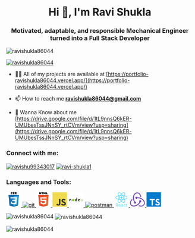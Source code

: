 <h1 align="center">Hi 👋, I'm Ravi Shukla</h1>
<h3 align="center">Motivated, adaptable, and responsible Mechanical Engineer turned into a Full Stack Developer</h3>

<p align="left"> <img src="https://komarev.com/ghpvc/?username=ravishukla86044&label=Profile%20views&color=0e75b6&style=flat" alt="ravishukla86044" /> </p>

<p align="left"> <a href="https://github.com/ryo-ma/github-profile-trophy"><img src="https://github-profile-trophy.vercel.app/?username=ravishukla86044" alt="ravishukla86044" /></a> </p>

- 👨‍💻 All of my projects are available at [https://portfolio-ravishukla86044.vercel.app/](https://portfolio-ravishukla86044.vercel.app/)

- 📫 How to reach me **ravishukla86044@gmail.com**

- 📄 Wanna Know about me [https://drive.google.com/file/d/1tL9nnsQ6kER-UMUbesTssJNnSY_rtCVm/view?usp=sharing](https://drive.google.com/file/d/1tL9nnsQ6kER-UMUbesTssJNnSY_rtCVm/view?usp=sharing)

<h3 align="left">Connect with me:</h3>
<p align="left">
<a href="https://twitter.com/ravishu99343017" target="blank"><img align="center" src="https://raw.githubusercontent.com/rahuldkjain/github-profile-readme-generator/master/src/images/icons/Social/twitter.svg" alt="ravishu99343017" height="30" width="40" /></a>
<a href="https://linkedin.com/in/ravi-shukla1" target="blank"><img align="center" src="https://raw.githubusercontent.com/rahuldkjain/github-profile-readme-generator/master/src/images/icons/Social/linked-in-alt.svg" alt="ravi-shukla1" height="30" width="40" /></a>
</p>

<h3 align="left">Languages and Tools:</h3>
<p align="left"> <a href="https://www.w3schools.com/css/" target="_blank"> <img src="https://raw.githubusercontent.com/devicons/devicon/master/icons/css3/css3-original-wordmark.svg" alt="css3" width="40" height="40"/> </a> <a href="https://git-scm.com/" target="_blank"> <img src="https://www.vectorlogo.zone/logos/git-scm/git-scm-icon.svg" alt="git" width="40" height="40"/> </a> <a href="https://www.w3.org/html/" target="_blank"> <img src="https://raw.githubusercontent.com/devicons/devicon/master/icons/html5/html5-original-wordmark.svg" alt="html5" width="40" height="40"/> </a> <a href="https://developer.mozilla.org/en-US/docs/Web/JavaScript" target="_blank"> <img src="https://raw.githubusercontent.com/devicons/devicon/master/icons/javascript/javascript-original.svg" alt="javascript" width="40" height="40"/> </a> <a href="https://nodejs.org" target="_blank"> <img src="https://raw.githubusercontent.com/devicons/devicon/master/icons/nodejs/nodejs-original-wordmark.svg" alt="nodejs" width="40" height="40"/> </a> <a href="https://postman.com" target="_blank"> <img src="https://www.vectorlogo.zone/logos/getpostman/getpostman-icon.svg" alt="postman" width="40" height="40"/> </a> <a href="https://reactjs.org/" target="_blank"> <img src="https://raw.githubusercontent.com/devicons/devicon/master/icons/react/react-original-wordmark.svg" alt="react" width="40" height="40"/> </a> <a href="https://redux.js.org" target="_blank"> <img src="https://raw.githubusercontent.com/devicons/devicon/master/icons/redux/redux-original.svg" alt="redux" width="40" height="40"/> </a> <a href="https://www.typescriptlang.org/" target="_blank"> <img src="https://raw.githubusercontent.com/devicons/devicon/master/icons/typescript/typescript-original.svg" alt="typescript" width="40" height="40"/> </a> </p>

<p><img align="left" src="https://github-readme-stats.vercel.app/api/top-langs?username=ravishukla86044&show_icons=true&locale=en&layout=compact" alt="ravishukla86044" /></p>

<p>&nbsp;<img align="center" src="https://github-readme-stats.vercel.app/api?username=ravishukla86044&show_icons=true&locale=en" alt="ravishukla86044" /></p>

<p><img align="center" src="https://github-readme-streak-stats.herokuapp.com/?user=ravishukla86044&" alt="ravishukla86044" /></p>
